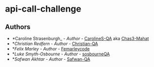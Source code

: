# api-call-challenge

## Authors
- \*Caroline Strasenburgh_ - _Author_ - [CarolineS-QA](https://github.com/CarolineS-QA) aka [Chas3-Mahat](https://github.com/Chas3-Mahat)
- \*_Christian Redfern_ - _Author_ - [Christian-QA](https://github.com/Christian-QA)
- \*_Felix Marley_ - _Author_ - [Femarleycode](https://github.com/Femarleycode)
- \*_Luke Smyth-Osbourne_ - _Author_ - [sosbourneQA](https://github.com/sosbourneQA)
- \*_Safwan Akhtar_ - _Author_ - [Safwan-QA](https://github.com/Safwan-Akhtar)
